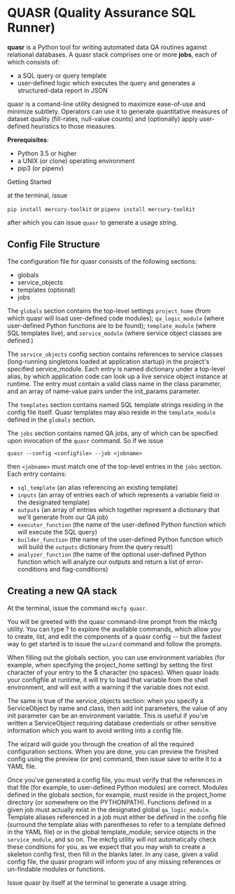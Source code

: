 # QUASR (Quality Assurance SQL Runner)

**quasr** is a Python tool for writing automated data QA routines against relational databases. A quasr stack comprises one or more **jobs**, each of which consists of:

* a SQL query or query template
* user-defined  logic which executes the query and generates a structured-data report in JSON

quasr is a comand-line utility designed to maximize ease-of-use and minimize subtlety. Operators can use it to generate quantitative measures of dataset quality (fill-rates, null-value counts) and (optionally) apply user-defined heuristics to those measures.

**Prerequisites**:

* Python 3.5 or higher
* a UNIX (or clone) operating environment
* pip3 (or pipenv)

Getting Started

at the terminal, issue 

`pip install mercury-toolkit` 
or
`pipenv install mercury-toolkit`

after which you can issue `quasr` to generate a usage string.

## Config File Structure
The configuration file for quasr consists of the following sections:

* globals
* service_objects
* templates (optional)
* jobs

The `globals` section contains the top-level settings `project_home` (from which quasr will load user-defined code modules); `qa_logic_module` (where user-defined Python functions are to be found); `template_module` (where SQL templates live), and `service_module` (where service object classes are defined.)

The `service_objects` config section contains references to service classes (long-running singletons loaded at application startup) in the project's specified service_module. Each entry is named dictionary under a top-level alias, by which application code can look up a live service object instance at runtime. The entry must contain a valid class name in the class parameter, and an array of name-value pairs under the init_params parameter.

The `templates` section contains named SQL template strings residing in the config file itself. Quasr templates may also reside in the `template_module` defined in the `globals` section.

The `jobs` section contains named QA jobs, any of which can be specified upon invocation of the `quasr` command. So if we issue

`quasr --config <configfile> --job <jobname>`

then `<jobname>` must match one of the top-level entries in the `jobs` section. Each entry contains:

* `sql_template` (an alias referencing an existing template)
* `inputs` (an array of entries each of which represents a variable field in the designated template)
* `outputs` (an array of entries which together represent a dictionary that we'll generate from our QA job)
* `executor_function` (the name of the user-defined Python function which will execute the SQL query)
* `builder_function` (the name of the user-defined Python function which will build the `outputs` dictionary from the query result)
* `analyzer_function` (the name of the optional user-defined Python function which will analyze our outputs 
and return a list of error-conditions and flag-conditions)

## Creating a new QA stack
At the terminal, issue the command `mkcfg quasr`.

You will be greeted with the quasr command-line prompt from the mkcfg utility. You can type ? to explore the available commands, which allow you
to create, list, and edit the components of a quasr config -- but the fastest way to get started is to issue the `wizard` command and follow the
prompts. 

When filling out the globals section, you can use environment variables (for example, when specifying the project_home setting) by setting the first character of your entry to the $ character (no spaces). When quasr loads your configfile at runtime, it will try to load that variable from the shell
environment, and will exit with a warning if the variable does not exist.

The same is true of the service_objects section: when you specify a ServiceObject by name and class, then add init parameters, the value of any init parameter can be an environment variable. This is useful if you've written a ServiceObject requiring database credentials or other sensitive information which you want to avoid writing into a config file.

The wizard will guide you through the creation of all the required configuration sections. When you are done, you can preview the finished config using
the preview (or pre) command, then issue save to write it to a YAML file. 

Once you've generated a config file, you must verify that the references in that file (for example, to user-defined Python modules) are correct. Modules defined in the globals section, for example, must reside in the project_home directory (or somewhere on the PYTHONPATH). Functions defined in
a given job must actually exist in the designated global `qa_logic_module`. Template aliases referenced in a job must either be defined in the config file (surround the template alias with parentheses to refer to a template defined in the YAML file) or in the global template_module; service objects in the `service_module`, and so on. The mkcfg utility will not automatically check these conditions for you, as we expect that you may wish to create
a skeleton config first, then fill in the blanks later. In any case, given a valid config file, the quasr program will inform you of any missing references or un-findable modules or functions.

Issue quasr by itself at the terminal to generate a usage string.




